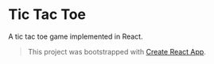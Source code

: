 # Tic Tac Toe

A tic tac toe game implemented in React.

> This project was bootstrapped with [Create React App](https://github.com/facebook/create-react-app).
